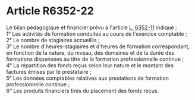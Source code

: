 # Article R6352-22

  
Le bilan pédagogique et financier prévu à l'article [L. 6352-11][1] indique :   
1° Les activités de formation conduites au cours de l'exercice comptable ;   
2° Le nombre de stagiaires accueillis ;   
3° Le nombre d'heures-stagiaires et d'heures de formation correspondant, en fonction de la nature, du niveau, des domaines et de la durée des formations dispensées au titre de la formation professionnelle continue ;   
4° La répartition des fonds reçus selon leur nature et le montant des factures émises par le prestataire ;   
5° Les données comptables relatives aux prestations de formation professionnelle continue ;   
6° Les produits financiers tirés du placement des fonds reçus.

 [1]: /affichCodeArticle.do?cidTexte=LEGITEXT000006072050&idArticle=LEGIARTI000006904408&dateTexte=&categorieLien=cid